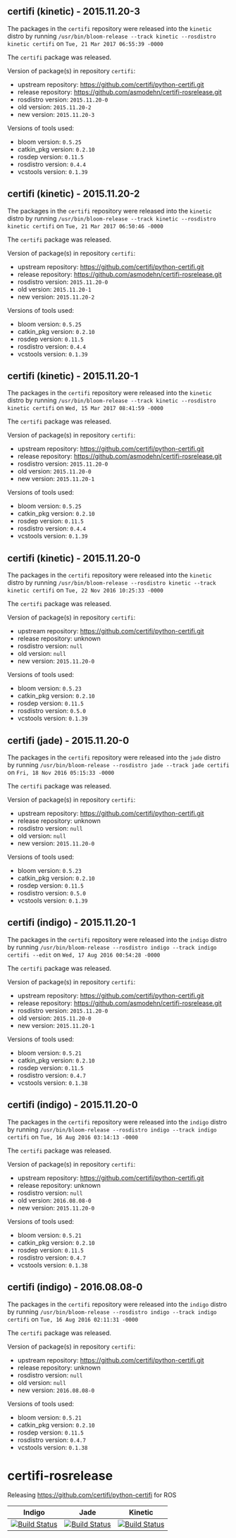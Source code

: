 ## certifi (kinetic) - 2015.11.20-3

The packages in the `certifi` repository were released into the `kinetic` distro by running `/usr/bin/bloom-release --track kinetic --rosdistro kinetic certifi` on `Tue, 21 Mar 2017 06:55:39 -0000`

The `certifi` package was released.

Version of package(s) in repository `certifi`:

- upstream repository: https://github.com/certifi/python-certifi.git
- release repository: https://github.com/asmodehn/certifi-rosrelease.git
- rosdistro version: `2015.11.20-0`
- old version: `2015.11.20-2`
- new version: `2015.11.20-3`

Versions of tools used:

- bloom version: `0.5.25`
- catkin_pkg version: `0.2.10`
- rosdep version: `0.11.5`
- rosdistro version: `0.4.4`
- vcstools version: `0.1.39`


## certifi (kinetic) - 2015.11.20-2

The packages in the `certifi` repository were released into the `kinetic` distro by running `/usr/bin/bloom-release --track kinetic --rosdistro kinetic certifi` on `Tue, 21 Mar 2017 06:50:46 -0000`

The `certifi` package was released.

Version of package(s) in repository `certifi`:

- upstream repository: https://github.com/certifi/python-certifi.git
- release repository: https://github.com/asmodehn/certifi-rosrelease.git
- rosdistro version: `2015.11.20-0`
- old version: `2015.11.20-1`
- new version: `2015.11.20-2`

Versions of tools used:

- bloom version: `0.5.25`
- catkin_pkg version: `0.2.10`
- rosdep version: `0.11.5`
- rosdistro version: `0.4.4`
- vcstools version: `0.1.39`


## certifi (kinetic) - 2015.11.20-1

The packages in the `certifi` repository were released into the `kinetic` distro by running `/usr/bin/bloom-release --track kinetic --rosdistro kinetic certifi` on `Wed, 15 Mar 2017 08:41:59 -0000`

The `certifi` package was released.

Version of package(s) in repository `certifi`:

- upstream repository: https://github.com/certifi/python-certifi.git
- release repository: https://github.com/asmodehn/certifi-rosrelease.git
- rosdistro version: `2015.11.20-0`
- old version: `2015.11.20-0`
- new version: `2015.11.20-1`

Versions of tools used:

- bloom version: `0.5.25`
- catkin_pkg version: `0.2.10`
- rosdep version: `0.11.5`
- rosdistro version: `0.4.4`
- vcstools version: `0.1.39`


## certifi (kinetic) - 2015.11.20-0

The packages in the `certifi` repository were released into the `kinetic` distro by running `/usr/bin/bloom-release --rosdistro kinetic --track kinetic certifi` on `Tue, 22 Nov 2016 10:25:33 -0000`

The `certifi` package was released.

Version of package(s) in repository `certifi`:

- upstream repository: https://github.com/certifi/python-certifi.git
- release repository: unknown
- rosdistro version: `null`
- old version: `null`
- new version: `2015.11.20-0`

Versions of tools used:

- bloom version: `0.5.23`
- catkin_pkg version: `0.2.10`
- rosdep version: `0.11.5`
- rosdistro version: `0.5.0`
- vcstools version: `0.1.39`


## certifi (jade) - 2015.11.20-0

The packages in the `certifi` repository were released into the `jade` distro by running `/usr/bin/bloom-release --rosdistro jade --track jade certifi` on `Fri, 18 Nov 2016 05:15:33 -0000`

The `certifi` package was released.

Version of package(s) in repository `certifi`:

- upstream repository: https://github.com/certifi/python-certifi.git
- release repository: unknown
- rosdistro version: `null`
- old version: `null`
- new version: `2015.11.20-0`

Versions of tools used:

- bloom version: `0.5.23`
- catkin_pkg version: `0.2.10`
- rosdep version: `0.11.5`
- rosdistro version: `0.5.0`
- vcstools version: `0.1.39`


## certifi (indigo) - 2015.11.20-1

The packages in the `certifi` repository were released into the `indigo` distro by running `/usr/bin/bloom-release --rosdistro indigo --track indigo certifi --edit` on `Wed, 17 Aug 2016 00:54:28 -0000`

The `certifi` package was released.

Version of package(s) in repository `certifi`:

- upstream repository: https://github.com/certifi/python-certifi.git
- release repository: https://github.com/asmodehn/certifi-rosrelease.git
- rosdistro version: `2015.11.20-0`
- old version: `2015.11.20-0`
- new version: `2015.11.20-1`

Versions of tools used:

- bloom version: `0.5.21`
- catkin_pkg version: `0.2.10`
- rosdep version: `0.11.5`
- rosdistro version: `0.4.7`
- vcstools version: `0.1.38`


## certifi (indigo) - 2015.11.20-0

The packages in the `certifi` repository were released into the `indigo` distro by running `/usr/bin/bloom-release --rosdistro indigo --track indigo certifi` on `Tue, 16 Aug 2016 03:14:13 -0000`

The `certifi` package was released.

Version of package(s) in repository `certifi`:

- upstream repository: https://github.com/certifi/python-certifi.git
- release repository: unknown
- rosdistro version: `null`
- old version: `2016.08.08-0`
- new version: `2015.11.20-0`

Versions of tools used:

- bloom version: `0.5.21`
- catkin_pkg version: `0.2.10`
- rosdep version: `0.11.5`
- rosdistro version: `0.4.7`
- vcstools version: `0.1.38`


## certifi (indigo) - 2016.08.08-0

The packages in the `certifi` repository were released into the `indigo` distro by running `/usr/bin/bloom-release --rosdistro indigo --track indigo certifi` on `Tue, 16 Aug 2016 02:11:31 -0000`

The `certifi` package was released.

Version of package(s) in repository `certifi`:

- upstream repository: https://github.com/certifi/python-certifi.git
- release repository: unknown
- rosdistro version: `null`
- old version: `null`
- new version: `2016.08.08-0`

Versions of tools used:

- bloom version: `0.5.21`
- catkin_pkg version: `0.2.10`
- rosdep version: `0.11.5`
- rosdistro version: `0.4.7`
- vcstools version: `0.1.38`


# certifi-rosrelease
Releasing https://github.com/certifi/python-certifi for ROS

| Indigo | Jade | Kinetic |
|:------:|:----:|:-------:|
| [![Build Status](https://travis-ci.org/asmodehn/certifi-rosrelease.svg?branch=release%2Findigo%2Fcertifi)](https://travis-ci.org/asmodehn/certifi-rosrelease)| [![Build Status](https://travis-ci.org/asmodehn/certifi-rosrelease.svg?branch=release%2Fjade%2Fcertifi)](https://travis-ci.org/asmodehn/certifi-rosrelease) | [![Build Status](https://travis-ci.org/asmodehn/certifi-rosrelease.svg?branch=release%2Fkinetic%2Fcertifi)](https://travis-ci.org/asmodehn/certifi-rosrelease) |


